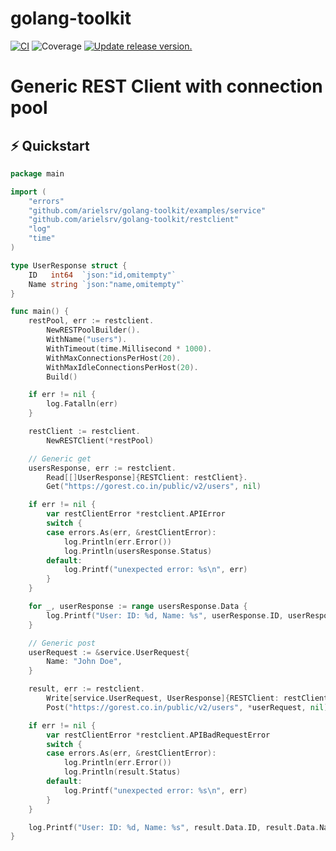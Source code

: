 # golang-toolkit
[![CI](https://github.com/tj-actions/coverage-badge-go/workflows/CI/badge.svg)](https://github.com/tj-actions/coverage-badge-go/actions?query=workflow%3ACI)
![Coverage](https://img.shields.io/badge/Coverage-96.9%25-brightgreen)
[![Update release version.](https://github.com/tj-actions/coverage-badge-go/workflows/Update%20release%20version./badge.svg)](https://github.com/tj-actions/coverage-badge-go/actions?query=workflow%3A%22Update+release+version.%22)

# Generic REST Client with connection pool
## ⚡️ Quickstart

```go
package main

import (
	"errors"
	"github.com/arielsrv/golang-toolkit/examples/service"
	"github.com/arielsrv/golang-toolkit/restclient"
	"log"
	"time"
)

type UserResponse struct {
	ID   int64  `json:"id,omitempty"`
	Name string `json:"name,omitempty"`
}

func main() {
	restPool, err := restclient.
		NewRESTPoolBuilder().
		WithName("users").
		WithTimeout(time.Millisecond * 1000).
		WithMaxConnectionsPerHost(20).
		WithMaxIdleConnectionsPerHost(20).
		Build()

	if err != nil {
		log.Fatalln(err)
	}

	restClient := restclient.
		NewRESTClient(*restPool)

	// Generic get
	usersResponse, err := restclient.
		Read[[]UserResponse]{RESTClient: restClient}.
		Get("https://gorest.co.in/public/v2/users", nil)

	if err != nil {
		var restClientError *restclient.APIError
		switch {
		case errors.As(err, &restClientError):
			log.Println(err.Error())
			log.Println(usersResponse.Status)
		default:
			log.Printf("unexpected error: %s\n", err)
		}
	}

	for _, userResponse := range usersResponse.Data {
		log.Printf("User: ID: %d, Name: %s", userResponse.ID, userResponse.Name)
	}

	// Generic post
	userRequest := &service.UserRequest{
		Name: "John Doe",
	}

	result, err := restclient.
		Write[service.UserRequest, UserResponse]{RESTClient: restClient}.
		Post("https://gorest.co.in/public/v2/users", *userRequest, nil)

	if err != nil {
		var restClientError *restclient.APIBadRequestError
		switch {
		case errors.As(err, &restClientError):
			log.Println(err.Error())
			log.Println(result.Status)
		default:
			log.Printf("unexpected error: %s\n", err)
		}
	}

	log.Printf("User: ID: %d, Name: %s", result.Data.ID, result.Data.Name)
}
```

